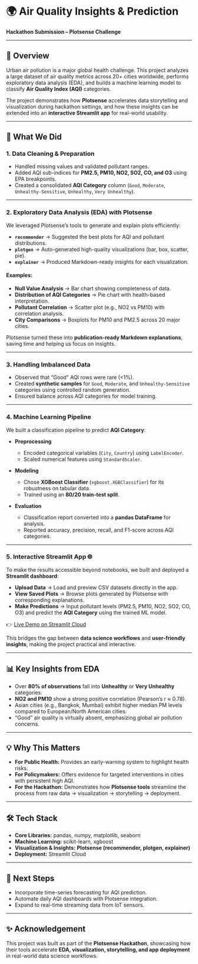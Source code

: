 # 🌍 Air Quality Insights & Prediction

**Hackathon Submission – Plotsense Challenge**

---

## 📌 Overview

Urban air pollution is a major global health challenge. This project analyzes a large dataset of air quality metrics across 20+ cities worldwide, performs exploratory data analysis (EDA), and builds a machine learning model to classify **Air Quality Index (AQI)** categories.

The project demonstrates how **Plotsense** accelerates data storytelling and visualization during hackathon settings, and how these insights can be extended into an **interactive Streamlit app** for real-world usability.

---

## 🚀 What We Did

### 1. Data Cleaning & Preparation

* Handled missing values and validated pollutant ranges.
* Added AQI sub-indices for **PM2.5, PM10, NO2, SO2, CO, and O3** using EPA breakpoints.
* Created a consolidated **AQI Category** column (`Good`, `Moderate`, `Unhealthy-Sensitive`, `Unhealthy`, `Very Unhealthy`).

---

### 2. Exploratory Data Analysis (EDA) with **Plotsense**

We leveraged Plotsense’s tools to generate and explain plots efficiently:

* **`recommender`** → Suggested the best plots for AQI and pollutant distributions.
* **`plotgen`** → Auto-generated high-quality visualizations (bar, box, scatter, pie).
* **`explainer`** → Produced Markdown-ready insights for each visualization.

#### Examples:

* **Null Value Analysis** → Bar chart showing completeness of data.
* **Distribution of AQI Categories** → Pie chart with health-based interpretation.
* **Pollutant Correlation** → Scatter plot (e.g., NO2 vs PM10) with correlation analysis.
* **City Comparisons** → Boxplots for PM10 and PM2.5 across 20 major cities.

Plotsense turned these into **publication-ready Markdown explanations**, saving time and helping us focus on insights.

---

### 3. Handling Imbalanced Data

* Observed that “Good” AQI rows were rare (<1%).
* Created **synthetic samples** for `Good`, `Moderate`, and `Unhealthy-Sensitive` categories using controlled random generation.
* Ensured balance across AQI categories for model training.

---

### 4. Machine Learning Pipeline

We built a classification pipeline to predict **AQI Category**:

* **Preprocessing**

  * Encoded categorical variables (`City`, `Country`) using `LabelEncoder`.
  * Scaled numerical features using `StandardScaler`.

* **Modeling**

  * Chose **XGBoost Classifier** (`xgboost.XGBClassifier`) for its robustness on tabular data.
  * Trained using an **80/20 train-test split**.

* **Evaluation**

  * Classification report converted into a **pandas DataFrame** for analysis.
  * Reported accuracy, precision, recall, and F1-score across AQI categories.

---

### 5. Interactive Streamlit App 🌐

To make the results accessible beyond notebooks, we built and deployed a **Streamlit dashboard**:

* **Upload Data** → Load and preview CSV datasets directly in the app.
* **View Saved Plots** → Browse plots generated by Plotsense with corresponding explanations.
* **Make Predictions** → Input pollutant levels (PM2.5, PM10, NO2, SO2, CO, O3) and predict the **AQI Category** using the trained ML model.

👉 [Live Demo on Streamlit Cloud](https://my-streamlit-app-link)

This bridges the gap between **data science workflows** and **user-friendly insights**, making the project practical and interactive.

---

## 📊 Key Insights from EDA

* Over **80% of observations** fall into **Unhealthy** or **Very Unhealthy** categories.
* **NO2 and PM10** show a strong positive correlation (Pearson’s r ≈ 0.78).
* Asian cities (e.g., Bangkok, Mumbai) exhibit higher median PM levels compared to European/North American cities.
* “Good” air quality is virtually absent, emphasizing global air pollution concerns.

---

## 💡 Why This Matters

* **For Public Health:** Provides an early-warning system to highlight health risks.
* **For Policymakers:** Offers evidence for targeted interventions in cities with persistent high AQI.
* **For the Hackathon:** Demonstrates how **Plotsense tools** streamline the process from raw data → visualization → storytelling → deployment.

---

## 🛠️ Tech Stack

* **Core Libraries:** pandas, numpy, matplotlib, seaborn
* **Machine Learning:** scikit-learn, xgboost
* **Visualization & Insights:** **Plotsense (recommender, plotgen, explainer)**
* **Deployment:** Streamlit Cloud

---

## 📌 Next Steps

* Incorporate time-series forecasting for AQI prediction.
* Automate daily AQI dashboards with Plotsense integration.
* Expand to real-time streaming data from IoT sensors.

---

## ✨ Acknowledgement

This project was built as part of the **Plotsense Hackathon**, showcasing how their tools accelerate **EDA, visualization, storytelling, and app deployment** in real-world data science workflows.
